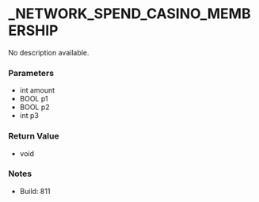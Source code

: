 # _NETWORK_SPEND_CASINO_MEMBERSHIP

No description available.

### Parameters
* int amount
* BOOL p1
* BOOL p2
* int p3

### Return Value
* void

### Notes
* Build: 811

